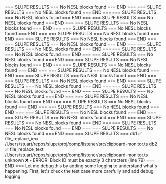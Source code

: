 === SLUPE RESULTS ===
No NESL blocks found
=== END ===
=== SLUPE RESULTS ===
No NESL blocks found
=== END ===
=== SLUPE RESULTS ===
No NESL blocks found
=== END ===
=== SLUPE RESULTS ===
No NESL blocks found
=== END ===
=== SLUPE RESULTS ===
No NESL blocks found
=== END ===
=== SLUPE RESULTS ===
No NESL blocks found
=== END ===
=== SLUPE RESULTS ===
No NESL blocks found
=== END ===
=== SLUPE RESULTS ===
No NESL blocks found
=== END ===
=== SLUPE RESULTS ===
No NESL blocks found
=== END ===
=== SLUPE RESULTS ===
No NESL blocks found
=== END ===
=== SLUPE RESULTS ===
No NESL blocks found
=== END ===
=== SLUPE RESULTS ===
No NESL blocks found
=== END ===
=== SLUPE RESULTS ===
No NESL blocks found
=== END ===
=== SLUPE RESULTS ===
No NESL blocks found
=== END ===
=== SLUPE RESULTS ===
No NESL blocks found
=== END ===
=== SLUPE RESULTS ===
No NESL blocks found
=== END ===
=== SLUPE RESULTS ===
No NESL blocks found
=== END ===
=== SLUPE RESULTS ===
No NESL blocks found
=== END ===
=== SLUPE RESULTS ===
No NESL blocks found
=== END ===
=== SLUPE RESULTS ===
No NESL blocks found
=== END ===
=== SLUPE RESULTS ===
No NESL blocks found
=== END ===
=== SLUPE RESULTS ===
No NESL blocks found
=== END ===
=== SLUPE RESULTS ===
No NESL blocks found
=== END ===
=== SLUPE RESULTS ===
No NESL blocks found
=== END ===
=== SLUPE RESULTS ===
No NESL blocks found
=== END ===
=== SLUPE RESULTS ===
No NESL blocks found
=== END ===
=== SLUPE RESULTS ===
No NESL blocks found
=== END ===
=== SLUPE RESULTS ===
No NESL blocks found
=== END ===
=== SLUPE RESULTS ===
db1 ✅ file_replace_text /Users/stuart/repos/slupe/proj/comp/listener/src/clipboard-monitor.ts
db2 ✅ file_replace_text /Users/stuart/repos/slupe/proj/comp/listener/src/clipboard-monitor.ts
unknown ❌ -          ERROR: Block ID must be exactly 3 characters (line 79)
=== END ===
Let me debug this by adding some logging to understand what's happening. First, let's check the test case more carefully and add debug logging:
